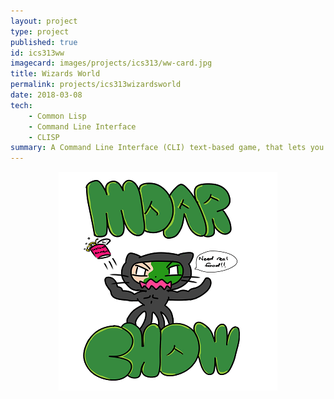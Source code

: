 ```yaml
---
layout: project
type: project
published: true
id: ics313ww
imagecard: images/projects/ics313/ww-card.jpg
title: Wizards World
permalink: projects/ics313wizardsworld
date: 2018-03-08
tech:
    - Common Lisp
    - Command Line Interface
    - CLISP
summary: A Command Line Interface (CLI) text-based game, that lets you explore a small game world.
---
```


<div align="middle">
  <img class="ui image" src="../images/projects/ics314/moarfood.png" >
</div>

